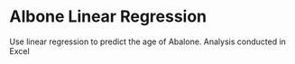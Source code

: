 # Albone Linear Regression
Use linear regression to predict the age of Abalone.
Analysis conducted in Excel
